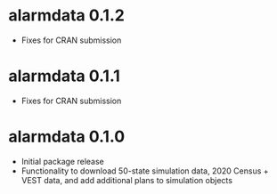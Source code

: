 # alarmdata 0.1.2

* Fixes for CRAN submission

# alarmdata 0.1.1

* Fixes for CRAN submission

# alarmdata 0.1.0

* Initial package release
* Functionality to download 50-state simulation data, 2020 Census + VEST data,
and add additional plans to simulation objects
